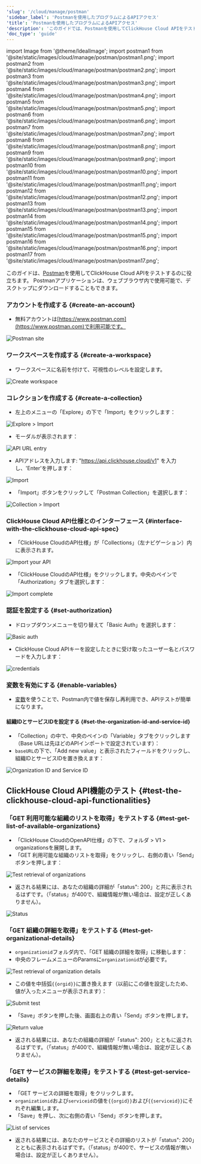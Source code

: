 ```yaml
---
'slug': '/cloud/manage/postman'
'sidebar_label': 'Postmanを使用したプログラムによるAPIアクセス'
'title': 'Postmanを使用したプログラムによるAPIアクセス'
'description': 'このガイドでは、Postmanを使用してClickHouse Cloud APIをテストする方法を説明します。'
'doc_type': 'guide'
---
```


import Image from '@theme/IdealImage';
import postman1 from '@site/static/images/cloud/manage/postman/postman1.png';
import postman2 from '@site/static/images/cloud/manage/postman/postman2.png';
import postman3 from '@site/static/images/cloud/manage/postman/postman3.png';
import postman4 from '@site/static/images/cloud/manage/postman/postman4.png';
import postman5 from '@site/static/images/cloud/manage/postman/postman5.png';
import postman6 from '@site/static/images/cloud/manage/postman/postman6.png';
import postman7 from '@site/static/images/cloud/manage/postman/postman7.png';
import postman8 from '@site/static/images/cloud/manage/postman/postman8.png';
import postman9 from '@site/static/images/cloud/manage/postman/postman9.png';
import postman10 from '@site/static/images/cloud/manage/postman/postman10.png';
import postman11 from '@site/static/images/cloud/manage/postman/postman11.png';
import postman12 from '@site/static/images/cloud/manage/postman/postman12.png';
import postman13 from '@site/static/images/cloud/manage/postman/postman13.png';
import postman14 from '@site/static/images/cloud/manage/postman/postman14.png';
import postman15 from '@site/static/images/cloud/manage/postman/postman15.png';
import postman16 from '@site/static/images/cloud/manage/postman/postman16.png';
import postman17 from '@site/static/images/cloud/manage/postman/postman17.png';

このガイドは、[Postman](https://www.postman.com/product/what-is-postman/)を使用してClickHouse Cloud APIをテストするのに役立ちます。 
Postmanアプリケーションは、ウェブブラウザ内で使用可能で、デスクトップにダウンロードすることもできます。

### アカウントを作成する {#create-an-account}

* 無料アカウントは[https://www.postman.com](https://www.postman.com)で利用可能です。

<Image img={postman1} size="md" alt="Postman site" border/>

### ワークスペースを作成する {#create-a-workspace}

* ワークスペースに名前を付けて、可視性のレベルを設定します。 

<Image img={postman2} size="md" alt="Create workspace" border/>

### コレクションを作成する {#create-a-collection}

* 左上のメニューの「Explore」の下で「Import」をクリックします： 

<Image img={postman3} size="md" alt="Explore > Import" border/>

* モーダルが表示されます：

<Image img={postman4} size="md" alt="API URL entry" border/>

* APIアドレスを入力します: "https://api.clickhouse.cloud/v1" を入力し、'Enter'を押します：

<Image img={postman5} size="md" alt="Import" border/>

* 「Import」ボタンをクリックして「Postman Collection」を選択します：

<Image img={postman6} size="md" alt="Collection > Import" border/>

### ClickHouse Cloud API仕様とのインターフェース {#interface-with-the-clickhouse-cloud-api-spec}
* 「ClickHouse CloudのAPI仕様」が「Collections」（左ナビゲーション）内に表示されます。

<Image img={postman7} size="md" alt="Import your API" border/>

* 「ClickHouse CloudのAPI仕様」をクリックします。中央のペインで「Authorization」タブを選択します：

<Image img={postman8} size="md" alt="Import complete" border/>

### 認証を設定する {#set-authorization}
* ドロップダウンメニューを切り替えて「Basic Auth」を選択します：

<Image img={postman9} size="md" alt="Basic auth" border/>

* ClickHouse Cloud APIキーを設定したときに受け取ったユーザー名とパスワードを入力します：

<Image img={postman10} size="md" alt="credentials" border/>

### 変数を有効にする {#enable-variables}

* [変数](https://learning.postman.com/docs/sending-requests/variables/)を使うことで、Postman内で値を保存し再利用でき、APIテストが簡単になります。

#### 組織IDとサービスIDを設定する {#set-the-organization-id-and-service-id}

* 「Collection」の中で、中央のペインの「Variable」タブをクリックします（Base URLは先ほどのAPIインポートで設定されています）：
* `baseURL`の下で、「Add new value」と表示されたフィールドをクリックし、組織IDとサービスIDを置き換えます：

<Image img={postman11} size="md" alt="Organization ID and Service ID" border/>

## ClickHouse Cloud API機能のテスト {#test-the-clickhouse-cloud-api-functionalities}

### 「GET 利用可能な組織のリストを取得」をテストする {#test-get-list-of-available-organizations}

* 「ClickHouse CloudのOpenAPI仕様」の下で、フォルダ > V1 > organizationsを展開します。
* 「GET 利用可能な組織のリストを取得」をクリックし、右側の青い「Send」ボタンを押します：

<Image img={postman12} size="md" alt="Test retrieval of organizations" border/>

* 返される結果には、あなたの組織の詳細が「status": 200」と共に表示されるはずです。（「status」が400で、組織情報が無い場合は、設定が正しくありません）。

<Image img={postman13} size="md" alt="Status" border/>

### 「GET 組織の詳細を取得」をテストする {#test-get-organizational-details}

* `organizationid`フォルダ内で、「GET 組織の詳細を取得」に移動します：
* 中央のフレームメニューのParamsに`organizationid`が必要です。

<Image img={postman14} size="md" alt="Test retrieval of organization details" border/>

* この値を中括弧`{{orgid}}`に置き換えます（以前にこの値を設定したため、値が入ったメニューが表示されます）：

<Image img={postman15} size="md" alt="Submit test" border/>

* 「Save」ボタンを押した後、画面右上の青い「Send」ボタンを押します。

<Image img={postman16} size="md" alt="Return value" border/>

* 返される結果には、あなたの組織の詳細が「status": 200」とともに返されるはずです。（「status」が400で、組織情報が無い場合は、設定が正しくありません）。

### 「GET サービスの詳細を取得」をテストする {#test-get-service-details}

* 「GET サービスの詳細を取得」をクリックします。
* `organizationid`および`serviceid`の値を`{{orgid}}`および`{{serviceid}}`にそれぞれ編集します。
* 「Save」を押し、次に右側の青い「Send」ボタンを押します。

<Image img={postman17} size="md" alt="List of services" border/>

* 返される結果には、あなたのサービスとその詳細のリストが「status": 200」とともに表示されるはずです。（「status」が400で、サービスの情報が無い場合は、設定が正しくありません）。
